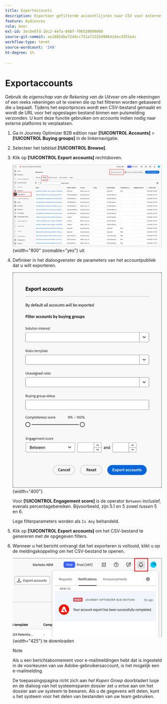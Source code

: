 ```yaml
---
title: Exportaccounts
description: Exporteer gefilterde accountlijsten naar CSV voor externe platforms met aankoopgroepen en betrokkenheidsscore-filters in Journey Optimizer B2B edition.
feature: Audiences
role: User
exl-id: 3ec8e8fd-1bc2-4efa-840f-f06520099060
source-git-commit: ae1885dbe724dcc751a72325d90641decd355a4c
workflow-type: tm+mt
source-wordcount: '249'
ht-degree: 1%

---
```


# Exportaccounts

Gebruik de _eigenschap van de Rekening van de Uitvoer_ om alle rekeningen of een reeks rekeningen uit te voeren die op het filtreren worden gebaseerd die u bepaalt. Tijdens het exportproces wordt een CSV-bestand gemaakt en wordt de URL voor het opgeslagen bestand binnen een pulsmelding verzonden. U kunt deze functie gebruiken om accounts indien nodig naar externe platforms te verplaatsen.

1. Ga in Journey Optimizer B2B edition naar **[!UICONTROL Accounts]** > **[!UICONTROL Buying groups]** in de linkernavigatie.

1. Selecteer het tabblad **[!UICONTROL Browse]**. 

1. Klik op **[!UICONTROL Export accounts]** rechtsboven.

   ![&#x200B; geef rekeningsdetails &#x200B;](./assets/export-accounts.png){width="800" zoomable="yes"} uit

1. Definieer in het dialoogvenster de parameters van het accountpubliek dat u wilt exporteren.

   ![&#x200B; specificeer het rekeningspubliek filtreren &#x200B;](./assets/export-accounts-dialog.png){width="400"}

   Voor **[!UICONTROL Engagement score]** is de operator `Between` inclusief, evenals percentagebereiken. Bijvoorbeeld, zijn 5.1 en 5 zowel _tussen_ 5 en 6.

   Lege filterparameters worden als `Is Any` behandeld.

1. Klik op **[!UICONTROL Export accounts]** om het CSV-bestand te genereren met de opgegeven filters.

1. Wanneer u het bericht ontvangt dat het exporteren is voltooid, klikt u op de meldingskoppeling om het CSV-bestand te openen.

   ![&#x200B; klik het bericht om het uitgevoerde dossier van de rekeningslijst CSV &#x200B;](./assets/export-accounts-notification.png){width="425"} te downloaden

   >[!NOTE]
   >
   >Als u een berichtabonnement voor e-mailmeldingen hebt dat is ingesteld in de voorkeuren van uw Adobe-gebruikersaccount, is het mogelijk een e-mailmelding.

   De toepassingspagina richt zich aan _het Kopen Groep_ doorbladert lusje en de dialoog van het systeemsparen dossier zet u ertoe aan om het dossier aan uw systeem te bewaren. Als u de gegevens wilt delen, kunt u het systeem voor het delen van bestanden van uw team gebruiken.
